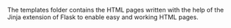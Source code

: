 The templates folder contains the HTML pages written with the help of the Jinja extension of Flask to enable easy and working HTML pages. 
